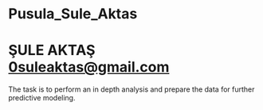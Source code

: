 # Pusula_Sule_Aktas  
# ŞULE AKTAŞ 0suleaktas@gmail.com

 The task is to perform an in depth analysis and prepare the data for further predictive modeling.
